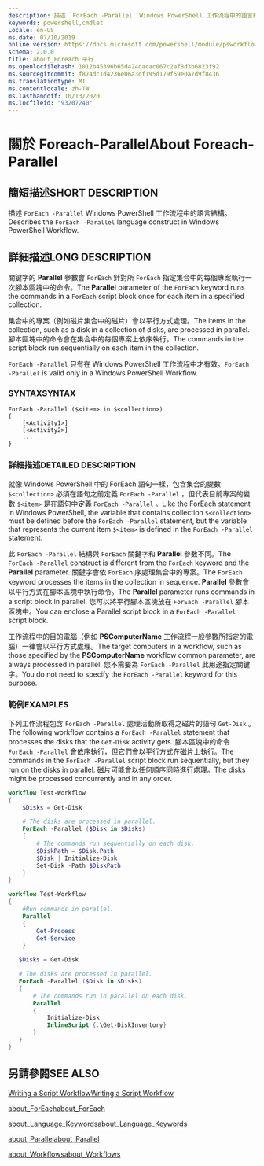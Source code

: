 ```yaml
---
description: 描述 `ForEach -Parallel` Windows PowerShell 工作流程中的語言結構。
keywords: powershell,cmdlet
Locale: en-US
ms.date: 07/10/2019
online version: https://docs.microsoft.com/powershell/module/psworkflow/about/about_foreach-parallel?view=powershell-5.1&WT.mc_id=ps-gethelp
schema: 2.0.0
title: about_Foreach 平行
ms.openlocfilehash: 1012b45396b65d424dacac067c2af8d3b6823f92
ms.sourcegitcommit: f874dc1d4236e06a3df195d179f59e0a7d9f8436
ms.translationtype: MT
ms.contentlocale: zh-TW
ms.lasthandoff: 10/13/2020
ms.locfileid: "93207240"
---
```

# <a name="about-foreach-parallel"></a><span data-ttu-id="ba6d1-104">關於 Foreach-Parallel</span><span class="sxs-lookup"><span data-stu-id="ba6d1-104">About Foreach-Parallel</span></span>

## <a name="short-description"></a><span data-ttu-id="ba6d1-105">簡短描述</span><span class="sxs-lookup"><span data-stu-id="ba6d1-105">SHORT DESCRIPTION</span></span>
<span data-ttu-id="ba6d1-106">描述 `ForEach -Parallel` Windows PowerShell 工作流程中的語言結構。</span><span class="sxs-lookup"><span data-stu-id="ba6d1-106">Describes the `ForEach -Parallel` language construct in Windows PowerShell Workflow.</span></span>

## <a name="long-description"></a><span data-ttu-id="ba6d1-107">詳細描述</span><span class="sxs-lookup"><span data-stu-id="ba6d1-107">LONG DESCRIPTION</span></span>

<span data-ttu-id="ba6d1-108">關鍵字的 **Parallel** 參數會 `ForEach` 針對所 `ForEach` 指定集合中的每個專案執行一次腳本區塊中的命令。</span><span class="sxs-lookup"><span data-stu-id="ba6d1-108">The **Parallel** parameter of the `ForEach` keyword runs the commands in a `ForEach` script block once for each item in a specified collection.</span></span>

<span data-ttu-id="ba6d1-109">集合中的專案（例如磁片集合中的磁片）會以平行方式處理。</span><span class="sxs-lookup"><span data-stu-id="ba6d1-109">The items in the collection, such as a disk in a collection of disks, are processed in parallel.</span></span> <span data-ttu-id="ba6d1-110">腳本區塊中的命令會在集合中的每個專案上依序執行。</span><span class="sxs-lookup"><span data-stu-id="ba6d1-110">The commands in the script block run sequentially on each item in the collection.</span></span>

<span data-ttu-id="ba6d1-111">`ForEach -Parallel` 只有在 Windows PowerShell 工作流程中才有效。</span><span class="sxs-lookup"><span data-stu-id="ba6d1-111">`ForEach -Parallel` is valid only in a Windows PowerShell Workflow.</span></span>

### <a name="syntax"></a><span data-ttu-id="ba6d1-112">SYNTAX</span><span class="sxs-lookup"><span data-stu-id="ba6d1-112">SYNTAX</span></span>

```
ForEach -Parallel ($<item> in $<collection>)
{
    [<Activity1>]
    [<Activity2>]
    ...
}
```

### <a name="detailed-description"></a><span data-ttu-id="ba6d1-113">詳細描述</span><span class="sxs-lookup"><span data-stu-id="ba6d1-113">DETAILED DESCRIPTION</span></span>

<span data-ttu-id="ba6d1-114">就像 Windows PowerShell 中的 ForEach 語句一樣，包含集合的變數 `$<collection>` 必須在語句之前定義 `ForEach -Parallel` ，但代表目前專案的變數 `$<item>` 是在語句中定義 `ForEach -Parallel` 。</span><span class="sxs-lookup"><span data-stu-id="ba6d1-114">Like the ForEach statement in Windows PowerShell, the variable that contains collection `$<collection>` must be defined before the `ForEach -Parallel` statement, but the variable that represents the current item `$<item>` is defined in the `ForEach -Parallel` statement.</span></span>

<span data-ttu-id="ba6d1-115">此 `ForEach -Parallel` 結構與 `ForEach` 關鍵字和 **Parallel** 參數不同。</span><span class="sxs-lookup"><span data-stu-id="ba6d1-115">The `ForEach -Parallel` construct is different from the `ForEach` keyword and the **Parallel** parameter.</span></span> <span data-ttu-id="ba6d1-116">關鍵字會依 `ForEach` 序處理集合中的專案。</span><span class="sxs-lookup"><span data-stu-id="ba6d1-116">The `ForEach` keyword processes the items in the collection in sequence.</span></span> <span data-ttu-id="ba6d1-117">**Parallel** 參數會以平行方式在腳本區塊中執行命令。</span><span class="sxs-lookup"><span data-stu-id="ba6d1-117">The **Parallel** parameter runs commands in a script block in parallel.</span></span> <span data-ttu-id="ba6d1-118">您可以將平行腳本區塊放在 `ForEach -Parallel` 腳本區塊中。</span><span class="sxs-lookup"><span data-stu-id="ba6d1-118">You can enclose a Parallel script block in a `ForEach -Parallel` script block.</span></span>

<span data-ttu-id="ba6d1-119">工作流程中的目的電腦（例如 **PSComputerName** 工作流程一般參數所指定的電腦）一律會以平行方式處理。</span><span class="sxs-lookup"><span data-stu-id="ba6d1-119">The target computers in a workflow, such as those specified by the **PSComputerName** workflow common parameter, are always processed in parallel.</span></span>
<span data-ttu-id="ba6d1-120">您不需要為 `ForEach -Parallel` 此用途指定關鍵字。</span><span class="sxs-lookup"><span data-stu-id="ba6d1-120">You do not need to specify the `ForEach -Parallel` keyword for this purpose.</span></span>

### <a name="examples"></a><span data-ttu-id="ba6d1-121">範例</span><span class="sxs-lookup"><span data-stu-id="ba6d1-121">EXAMPLES</span></span>

<span data-ttu-id="ba6d1-122">下列工作流程包含 `ForEach -Parallel` 處理活動所取得之磁片的語句 `Get-Disk` 。</span><span class="sxs-lookup"><span data-stu-id="ba6d1-122">The following workflow contains a `ForEach -Parallel` statement that processes the disks that the `Get-Disk` activity gets.</span></span> <span data-ttu-id="ba6d1-123">腳本區塊中的命令 `ForEach -Parallel` 會依序執行，但它們會以平行方式在磁片上執行。</span><span class="sxs-lookup"><span data-stu-id="ba6d1-123">The commands in the `ForEach -Parallel` script block run sequentially, but they run on the disks in parallel.</span></span> <span data-ttu-id="ba6d1-124">磁片可能會以任何順序同時進行處理。</span><span class="sxs-lookup"><span data-stu-id="ba6d1-124">The disks might be processed concurrently and in any order.</span></span>

```powershell
workflow Test-Workflow
{
    $Disks = Get-Disk

    # The disks are processed in parallel.
    ForEach -Parallel ($Disk in $Disks)
    {
        # The commands run sequentially on each disk.
        $DiskPath = $Disk.Path
        $Disk | Initialize-Disk
        Set-Disk -Path $DiskPath
    }
}

workflow Test-Workflow
{
    #Run commands in parallel.
    Parallel
    {
        Get-Process
        Get-Service
    }

   $Disks = Get-Disk

   # The disks are processed in parallel.
   ForEach -Parallel ($Disk in $Disks)
   {
       # The commands run in parallel on each disk.
       Parallel
       {
           Initialize-Disk
           InlineScript {.\Get-DiskInventory}
       }
   }
}
```

## <a name="see-also"></a><span data-ttu-id="ba6d1-125">另請參閱</span><span class="sxs-lookup"><span data-stu-id="ba6d1-125">SEE ALSO</span></span>

[<span data-ttu-id="ba6d1-126">Writing a Script Workflow</span><span class="sxs-lookup"><span data-stu-id="ba6d1-126">Writing a Script Workflow</span></span>](/previous-versions/powershell/scripting/developer/workflow/creating-a-workflow-by-using-a-windows-powershell-script)

[<span data-ttu-id="ba6d1-127">about_ForEach</span><span class="sxs-lookup"><span data-stu-id="ba6d1-127">about_ForEach</span></span>](../../Microsoft.PowerShell.Core/About/about_ForEach.md)

[<span data-ttu-id="ba6d1-128">about_Language_Keywords</span><span class="sxs-lookup"><span data-stu-id="ba6d1-128">about_Language_Keywords</span></span>](../../Microsoft.PowerShell.Core/About/about_Language_Keywords.md)

[<span data-ttu-id="ba6d1-129">about_Parallel</span><span class="sxs-lookup"><span data-stu-id="ba6d1-129">about_Parallel</span></span>](about_Parallel.md)

[<span data-ttu-id="ba6d1-130">about_Workflows</span><span class="sxs-lookup"><span data-stu-id="ba6d1-130">about_Workflows</span></span>](about_Workflows.md)
